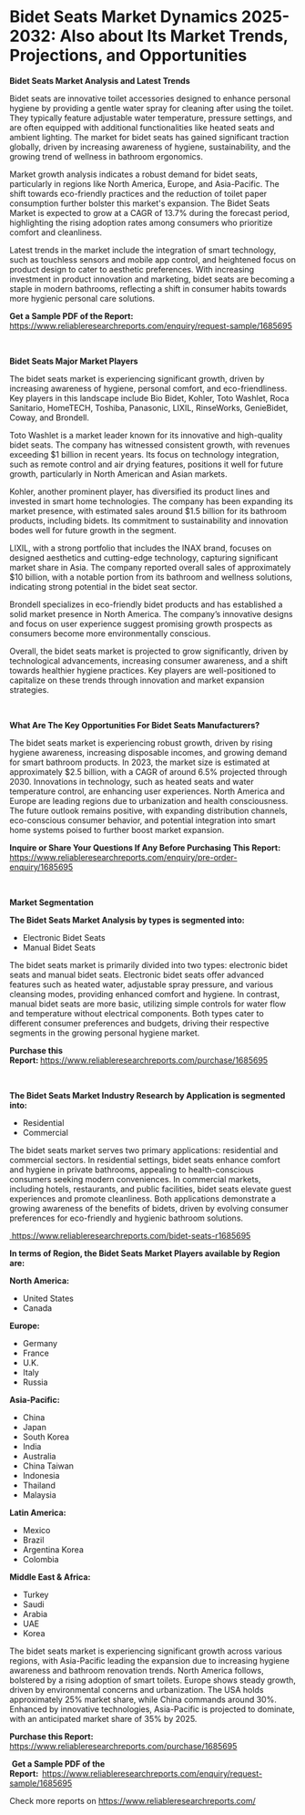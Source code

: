 <p><h1>Bidet Seats Market Dynamics 2025-2032: Also about Its Market Trends, Projections, and Opportunities</h1></p><p><strong>Bidet Seats Market Analysis and Latest Trends</strong></p>
<p><p>Bidet seats are innovative toilet accessories designed to enhance personal hygiene by providing a gentle water spray for cleaning after using the toilet. They typically feature adjustable water temperature, pressure settings, and are often equipped with additional functionalities like heated seats and ambient lighting. The market for bidet seats has gained significant traction globally, driven by increasing awareness of hygiene, sustainability, and the growing trend of wellness in bathroom ergonomics.</p><p>Market growth analysis indicates a robust demand for bidet seats, particularly in regions like North America, Europe, and Asia-Pacific. The shift towards eco-friendly practices and the reduction of toilet paper consumption further bolster this market's expansion. The Bidet Seats Market is expected to grow at a CAGR of 13.7% during the forecast period, highlighting the rising adoption rates among consumers who prioritize comfort and cleanliness.</p><p>Latest trends in the market include the integration of smart technology, such as touchless sensors and mobile app control, and heightened focus on product design to cater to aesthetic preferences. With increasing investment in product innovation and marketing, bidet seats are becoming a staple in modern bathrooms, reflecting a shift in consumer habits towards more hygienic personal care solutions.</p></p>
<p><strong>Get a Sample PDF of the Report:&nbsp;</strong> <a href="https://www.reliableresearchreports.com/enquiry/request-sample/1685695?utm_campaign=2192&utm_medium=2&utm_source=Github&utm_content=ia&utm_term=02032025&utm_id=bidet-seats">https://www.reliableresearchreports.com/enquiry/request-sample/1685695</a></p>
<p>&nbsp;</p>
<p><strong>Bidet Seats Major Market Players</strong></p>
<p><p>The bidet seats market is experiencing significant growth, driven by increasing awareness of hygiene, personal comfort, and eco-friendliness. Key players in this landscape include Bio Bidet, Kohler, Toto Washlet, Roca Sanitario, HomeTECH, Toshiba, Panasonic, LIXIL, RinseWorks, GenieBidet, Coway, and Brondell.</p><p>Toto Washlet is a market leader known for its innovative and high-quality bidet seats. The company has witnessed consistent growth, with revenues exceeding $1 billion in recent years. Its focus on technology integration, such as remote control and air drying features, positions it well for future growth, particularly in North American and Asian markets.</p><p>Kohler, another prominent player, has diversified its product lines and invested in smart home technologies. The company has been expanding its market presence, with estimated sales around $1.5 billion for its bathroom products, including bidets. Its commitment to sustainability and innovation bodes well for future growth in the segment.</p><p>LIXIL, with a strong portfolio that includes the INAX brand, focuses on designed aesthetics and cutting-edge technology, capturing significant market share in Asia. The company reported overall sales of approximately $10 billion, with a notable portion from its bathroom and wellness solutions, indicating strong potential in the bidet seat sector.</p><p>Brondell specializes in eco-friendly bidet products and has established a solid market presence in North America. The company’s innovative designs and focus on user experience suggest promising growth prospects as consumers become more environmentally conscious.</p><p>Overall, the bidet seats market is projected to grow significantly, driven by technological advancements, increasing consumer awareness, and a shift towards healthier hygiene practices. Key players are well-positioned to capitalize on these trends through innovation and market expansion strategies.</p></p>
<p>&nbsp;</p>
<p><strong>What Are The Key Opportunities For Bidet Seats Manufacturers?</strong></p>
<p><p>The bidet seats market is experiencing robust growth, driven by rising hygiene awareness, increasing disposable incomes, and growing demand for smart bathroom products. In 2023, the market size is estimated at approximately $2.5 billion, with a CAGR of around 6.5% projected through 2030. Innovations in technology, such as heated seats and water temperature control, are enhancing user experiences. North America and Europe are leading regions due to urbanization and health consciousness. The future outlook remains positive, with expanding distribution channels, eco-conscious consumer behavior, and potential integration into smart home systems poised to further boost market expansion.</p></p>
<p><strong>Inquire or Share Your Questions If Any Before Purchasing This Report:</strong> <a href="https://www.reliableresearchreports.com/enquiry/pre-order-enquiry/1685695?utm_campaign=2192&utm_medium=2&utm_source=Github&utm_content=ia&utm_term=02032025&utm_id=bidet-seats">https://www.reliableresearchreports.com/enquiry/pre-order-enquiry/1685695</a></p>
<p>&nbsp;</p>
<p><strong>Market Segmentation</strong></p>
<p><strong>The Bidet Seats Market Analysis by types is segmented into:</strong></p>
<p><ul><li>Electronic Bidet Seats</li><li>Manual Bidet Seats</li></ul></p>
<p><p>The bidet seats market is primarily divided into two types: electronic bidet seats and manual bidet seats. Electronic bidet seats offer advanced features such as heated water, adjustable spray pressure, and various cleansing modes, providing enhanced comfort and hygiene. In contrast, manual bidet seats are more basic, utilizing simple controls for water flow and temperature without electrical components. Both types cater to different consumer preferences and budgets, driving their respective segments in the growing personal hygiene market.</p></p>
<p><strong>Purchase this Report:&nbsp;</strong><a href="https://www.reliableresearchreports.com/purchase/1685695?utm_campaign=2192&utm_medium=2&utm_source=Github&utm_content=ia&utm_term=02032025&utm_id=bidet-seats">https://www.reliableresearchreports.com/purchase/1685695</a></p>
<p>&nbsp;</p>
<p><strong>The Bidet Seats Market Industry Research by Application is segmented into:</strong></p>
<p><ul><li>Residential</li><li>Commercial</li></ul></p>
<p><p>The bidet seats market serves two primary applications: residential and commercial sectors. In residential settings, bidet seats enhance comfort and hygiene in private bathrooms, appealing to health-conscious consumers seeking modern conveniences. In commercial markets, including hotels, restaurants, and public facilities, bidet seats elevate guest experiences and promote cleanliness. Both applications demonstrate a growing awareness of the benefits of bidets, driven by evolving consumer preferences for eco-friendly and hygienic bathroom solutions.</p></p>
<p><a href="https://www.reliableresearchreports.com/bidet-seats-r1685695?utm_campaign=2192&utm_medium=2&utm_source=Github&utm_content=ia&utm_term=02032025&utm_id=bidet-seats">&nbsp;https://www.reliableresearchreports.com/bidet-seats-r1685695</a></p>
<p><strong>In terms of Region, the Bidet Seats Market Players available by Region are:</strong></p>
<p>
    <p> <strong> North America: </strong>
        <ul>
            <li>United States</li>
            <li>Canada</li>
        </ul>
        </p> 
    <p> <strong> Europe: </strong>
        <ul>
            <li>Germany</li>
            <li>France</li>
            <li>U.K.</li>
            <li>Italy</li>
            <li>Russia</li>
        </ul>
        </p> 
    <p> <strong> Asia-Pacific: </strong>
        <ul>
            <li>China</li>
            <li>Japan</li>
            <li>South Korea</li>
            <li>India</li>
            <li>Australia</li>
            <li>China Taiwan</li>
            <li>Indonesia</li>
            <li>Thailand</li>
            <li>Malaysia</li>
        </ul>
        </p> 
    <p> <strong> Latin America: </strong>
        <ul>
            <li>Mexico</li>
            <li>Brazil</li>
            <li>Argentina Korea</li>
            <li>Colombia</li>
        </ul>
        </p> 
    <p> <strong> Middle East & Africa: </strong>
        <ul>
            <li>Turkey</li>
            <li>Saudi</li>
            <li>Arabia</li>
            <li>UAE</li>
            <li>Korea</li>
        </ul>
    </p>
    </p>
<p><p>The bidet seats market is experiencing significant growth across various regions, with Asia-Pacific leading the expansion due to increasing hygiene awareness and bathroom renovation trends. North America follows, bolstered by a rising adoption of smart toilets. Europe shows steady growth, driven by environmental concerns and urbanization. The USA holds approximately 25% market share, while China commands around 30%. Enhanced by innovative technologies, Asia-Pacific is projected to dominate, with an anticipated market share of 35% by 2025.</p></p>
<p><strong>Purchase this Report: </strong><a href="https://www.reliableresearchreports.com/purchase/1685695?utm_campaign=2192&utm_medium=2&utm_source=Github&utm_content=ia&utm_term=02032025&utm_id=bidet-seats">https://www.reliableresearchreports.com/purchase/1685695</a></p>
<p>&nbsp;<strong>Get a Sample PDF of the Report:&nbsp;&nbsp;</strong><a href="https://www.reliableresearchreports.com/enquiry/request-sample/1685695?utm_campaign=2192&utm_medium=2&utm_source=Github&utm_content=ia&utm_term=02032025&utm_id=bidet-seats">https://www.reliableresearchreports.com/enquiry/request-sample/1685695</a></p>
<p><strong></strong></p>
<p>Check more reports on <a href="https://www.reliableresearchreports.com/?utm_campaign=2192&utm_medium=2&utm_source=Github&utm_content=ia&utm_term=02032025&utm_id=bidet-seats">https://www.reliableresearchreports.com/</a></p>